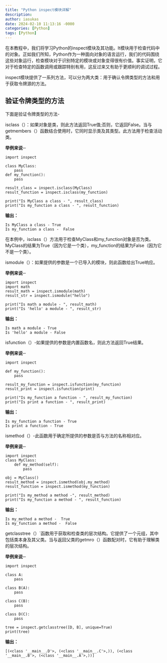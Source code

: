 ```yaml
---
title: "Python inspect模块详解"
description:
author: iasukas
date: 2024-02-10 11:13:16 -0000
categories: [Python]
tags: [Python]
---
```


在本教程中，我们将学习Python的inspect模块及其功能。It模块用于检查代码中的对象。正如我们所知，Python作为一种面向对象的语言运行，我们的代码围绕这些对象运行，检查模块对于识别特定的模块或对象变得很有价值。事实证明，它对于检查特定的函数调用或跟踪特别有用，这反过来又有助于更顺利的调试过程。

inspect模块提供了一系列方法，可以分为两大类：用于确认令牌类型的方法和用于获取令牌源的方法。

## 验证令牌类型的方法

下面是验证令牌类型的方法-

isclass（）：如果对象是类，则此方法返回True值;否则，它返回False。当与getmembers（）函数结合使用时，它同时显示类及其类型。此方法用于检查活动类。

**举例来说─**

```
import inspect  
  
class MyClass:  
    pass  
def my_function():  
    pass  
  
result_class = inspect.isclass(MyClass)  
result_function = inspect.isclass(my_function)  
  
print("Is MyClass a class - ", result_class)  
print("Is my_function a class - ", result_function)  
```

**输出：**

```
Is MyClass a class - True
Is my_function a class -  False
```

在本例中，isclass（）方法用于检查MyClass和my_function对象是否为类。MyClass的结果为True（因为它是一个类），my_function的结果为False（因为它不是一个类）。

ismodule（）：如果提供的参数是一个已导入的模块，则此函数给出True响应。

**举例来说─**

```
import inspect  
import math  
result_math = inspect.ismodule(math)  
result_str = inspect.ismodule("hello")  
  
print("Is math a module - ", result_math)  
print("Is 'hello' a module - ", result_str)  
```

**输出：**

```
Is math a module - True
Is 'hello' a module - False
```

isfunction（）-如果提供的参数是内置函数名，则此方法返回True结果。

**举例来说─**

```
import inspect  
  
def my_function():  
    pass  
  
result_my_function = inspect.isfunction(my_function)  
result_print = inspect.isfunction(print)  
  
print("Is my_function a function - ", result_my_function)  
print("Is print a function - ", result_print)  
```

**输出：**

```
Is my_function a function - True
Is print a function - True
```

ismethod（）-此函数用于确定所提供的参数是否与方法的名称相对应。

**举例来说─**

```
import inspect  
class MyClass:  
    def my_method(self):  
        pass  
  
obj = MyClass()  
result_method = inspect.ismethod(obj.my_method)  
result_function = inspect.ismethod(my_function)  
  
print("Is my_method a method -", result_method)  
print("Is my_function a method - ", result_function)  
```

**输出：**

```
Is my_method a method -  True
Is my_function a method -  False
```

getclasstree（）`函数用于获取和检查类的层次结构。它提供了一个元组，其中包括类本身及其父类。当与返回父类的getmro（）函数配对时，它有助于理解类的层次结构。

**举例来说─**

```
import inspect  
  
class A:  
    pass  
  
class B(A):  
    pass  
  
class C(B):  
    pass  
  
class D(C):  
    pass  
  
tree = inspect.getclasstree([D, B], unique=True)  
print(tree)  
```

**输出：**

```
[(<class '__main__.D'>, (<class '__main__.C'>,)), (<class '__main__.B'>, (<class '__main__.A'>,))]
```

